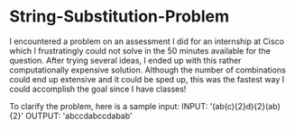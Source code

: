 # String-Substitution-Problem

I encountered a problem on an assessment I did for an internship at Cisco which I frustratingly could not solve in the 50 minutes available for the question. After trying several ideas, I ended up with this rather computationally expensive solution. Although the number of combinations could end up extensive and it could be sped up, this was the fastest way I could accomplish the goal since I have classes!

To clarify the problem, here is a sample input:
INPUT: '(ab(c){2}d){2}(ab){2}'
OUTPUT: 'abccdabccdabab'
